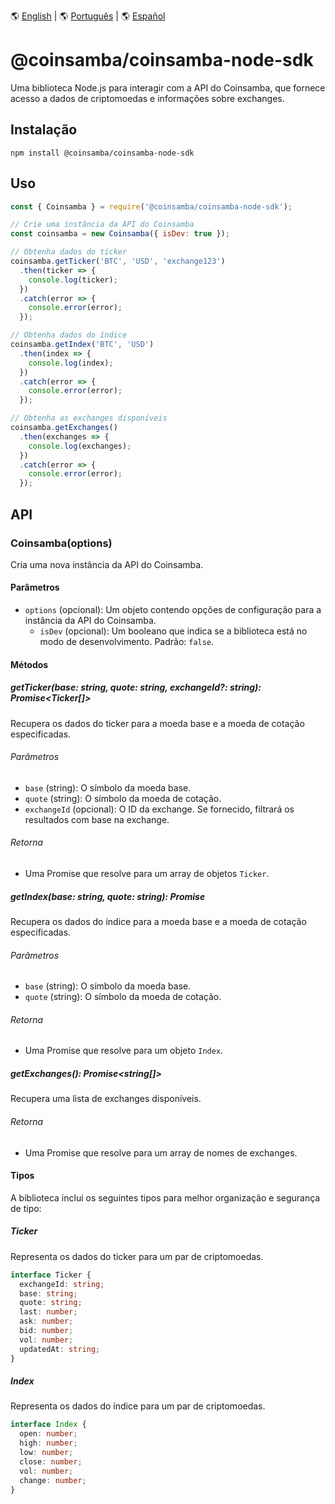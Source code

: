 🌎 [English](README.md) | 🌎 [Português](README.pt.md) | 🌎 [Español](README.es.md)

# @coinsamba/coinsamba-node-sdk

Uma biblioteca Node.js para interagir com a API do Coinsamba, que fornece acesso a dados de criptomoedas e informações sobre exchanges.

## Instalação

```shell
npm install @coinsamba/coinsamba-node-sdk
```

## Uso

```javascript
const { Coinsamba } = require('@coinsamba/coinsamba-node-sdk');

// Crie uma instância da API do Coinsamba
const coinsamba = new Coinsamba({ isDev: true });

// Obtenha dados do ticker
coinsamba.getTicker('BTC', 'USD', 'exchange123')
  .then(ticker => {
    console.log(ticker);
  })
  .catch(error => {
    console.error(error);
  });

// Obtenha dados do índice
coinsamba.getIndex('BTC', 'USD')
  .then(index => {
    console.log(index);
  })
  .catch(error => {
    console.error(error);
  });

// Obtenha as exchanges disponíveis
coinsamba.getExchanges()
  .then(exchanges => {
    console.log(exchanges);
  })
  .catch(error => {
    console.error(error);
  });
```

## API

### Coinsamba(options)

Cria uma nova instância da API do Coinsamba.

#### Parâmetros

- `options` (opcional): Um objeto contendo opções de configuração para a instância da API do Coinsamba.
  - `isDev` (opcional): Um booleano que indica se a biblioteca está no modo de desenvolvimento. Padrão: `false`.

#### Métodos

##### getTicker(base: string, quote: string, exchangeId?: string): Promise<Ticker[]>

Recupera os dados do ticker para a moeda base e a moeda de cotação especificadas.

###### Parâmetros

- `base` (string): O símbolo da moeda base.
- `quote` (string): O símbolo da moeda de cotação.
- `exchangeId` (opcional): O ID da exchange. Se fornecido, filtrará os resultados com base na exchange.

###### Retorna

- Uma Promise que resolve para um array de objetos `Ticker`.

##### getIndex(base: string, quote: string): Promise<Index>

Recupera os dados do índice para a moeda base e a moeda de cotação especificadas.

###### Parâmetros

- `base` (string): O símbolo da moeda base.
- `quote` (string): O símbolo da moeda de cotação.

###### Retorna

- Uma Promise que resolve para um objeto `Index`.

##### getExchanges(): Promise<string[]>

Recupera uma lista de exchanges disponíveis.

###### Retorna

- Uma Promise que resolve para um array de nomes de exchanges.

#### Tipos

A biblioteca inclui os seguintes tipos para melhor organização e segurança de tipo:

##### Ticker

Representa os dados do ticker para um par de criptomoedas.

```typescript
interface Ticker {
  exchangeId: string;
  base: string;
  quote: string;
  last: number;
  ask: number;
  bid: number;
  vol: number;
  updatedAt: string;
}
```

##### Index

Representa os dados do índice para um par de criptomoedas.

```typescript
interface Index {
  open: number;
  high: number;
  low: number;
  close: number;
  vol: number;
  change: number;
}
```
